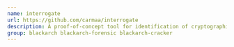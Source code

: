 ```yaml
---
name: interrogate
url: https://github.com/carmaa/interrogate
description: A proof-of-concept tool for identification of cryptographic keys in binary material (regardless of target operating system), first and foremost for memory dump analysis and forensic usage.
group: blackarch blackarch-forensic blackarch-cracker
---
```

